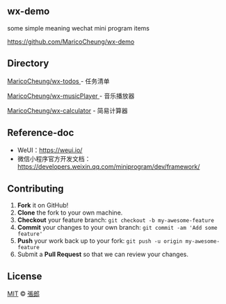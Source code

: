 ## wx-demo
some simple meaning wechat mini program items

https://github.com/MaricoCheung/wx-demo

## Directory

[MaricoCheung/wx-todos ](https://github.com/MaricoCheung/wx-todos)- 任务清单

[MaricoCheung/wx-musicPlayer ](https://github.com/MaricoCheung/wx-musicPlayer)- 音乐播放器

[MaricoCheung/wx-calculator](https://github.com/MaricoCheung/wx-calculator) - 简易计算器

## Reference-doc

- WeUI：https://weui.io/
- 微信小程序官方开发文档：https://developers.weixin.qq.com/miniprogram/dev/framework/

## Contributing

1. **Fork** it on GitHub!
2. **Clone** the fork to your own machine.
3. **Checkout** your feature branch: `git checkout -b my-awesome-feature`
4. **Commit** your changes to your own branch: `git commit -am 'Add some feature'`
5. **Push** your work back up to your fork: `git push -u origin my-awesome-feature`
6. Submit a **Pull Request** so that we can review your changes.

## License

[MIT](https://github.com/MaricoCheung/wx-demo/blob/main/LICENSE)  © [張郎](https://github.com/MaricoCheung)